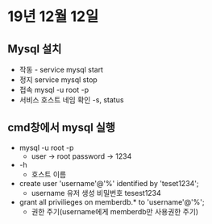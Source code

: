 # 19년 12월 12일

## Mysql 설치
+ 작동 - service mysql start
+ 정지 service mysql stop
+ 접속 mysql -u root -p
+ 서비스 호스트 네임 확인 -s, status


## cmd창에서 mysql 실행

+ mysql -u root -p
  + user -> root password -> 1234
+ -h
  + 호스트 이름
+ create user 'username'@'%' identified by 'teset1234';
  + username 유저 생성 비밀번호 tesest1234
+ grant all privilieges on memberdb.* to 'username'@'%';
  + 권한 주기(username에게 memberdb만 사용권한 주기)